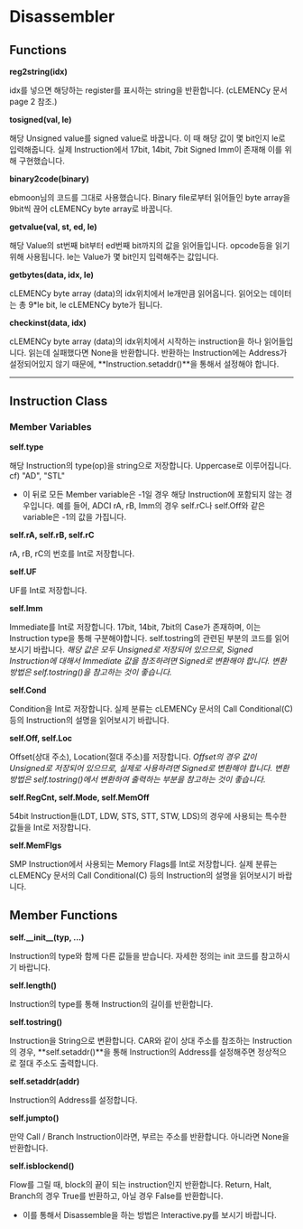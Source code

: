 # Disassembler

## Functions



**reg2string(idx)**

idx를 넣으면 해당하는 register를 표시하는 string을 반환합니다. (cLEMENCy 문서 page 2 참조.)

**tosigned(val, le)**

해당 Unsigned value를 signed value로 바꿉니다. 이 때 해당 값이 몇 bit인지 le로 입력해줍니다. 실제 Instruction에서 17bit, 14bit, 7bit Signed Imm이 존재해 이를 위해 구현했습니다.

**binary2code(binary)**

ebmoon님의 코드를 그대로 사용했습니다. Binary file로부터 읽어들인 byte array을 9bit씩 끊어 cLEMENCy byte array로 바꿉니다.

**getvalue(val, st, ed, le)**

해당 Value의 st번째 bit부터 ed번째 bit까지의 값을 읽어들입니다. opcode등을 읽기 위해 사용됩니다. le는 Value가 몇 bit인지 입력해주는 값입니다.

**getbytes(data, idx, le)**

cLEMENCy byte array (data)의 idx위치에서 le개만큼 읽어옵니다. 읽어오는 데이터는 총 9*le bit, le cLEMENCy byte가 됩니다.

**checkinst(data, idx)**

cLEMENCy byte array (data)의 idx위치에서 시작하는 instruction을 하나 읽어들입니다. 읽는데 실패했다면 None을 반환합니다. 반환하는 Instruction에는 Address가 설정되어있지 않기 때문에, **Instruction.setaddr()**을 통해서 설정해야 합니다.

-----

## Instruction Class

### Member Variables

**self.type**

해당 Instruction의 type(op)을 string으로 저장합니다. Uppercase로 이루어집니다. cf) "AD", "STL"



* 이 뒤로 모든 Member variable은 -1일 경우 해당 Instruction에 포함되지 않는 경우입니다.
  예를 들어, ADCI rA, rB, Imm의 경우 self.rC나 self.Off와 같은 variable은 -1의 값을 가집니다.

**self.rA, self.rB, self.rC**

rA, rB, rC의 번호를 Int로 저장합니다.

**self.UF**

UF를 Int로 저장합니다.

**self.Imm**

Immediate를 Int로 저장합니다. 17bit, 14bit, 7bit의 Case가 존재하며, 이는 Instruction type을 통해 구분해야합니다. self.tostring의 관련된 부분의 코드를 읽어보시기 바랍니다. _해당 값은 모두 Unsigned로 저장되어 있으므로, Signed Instruction에 대해서 Immediate 값을 참조하려면 Signed로 변환해야 합니다. 변환 방법은 self.tostring()을 참고하는 것이 좋습니다._

**self.Cond**

Condition을 Int로 저장합니다. 실제 분류는 cLEMENCy 문서의 Call Conditional(C) 등의 Instruction의 설명을 읽어보시기 바랍니다.

**self.Off, self.Loc**

Offset(상대 주소), Location(절대 주소)를 저장합니다. _Offset의 경우 값이 Unsigned로 저장되어 있으므로, 실제로 사용하려면 Signed로 변환해야 합니다. 변환 방법은 self.tostring()에서 변환하여 출력하는 부분을 참고하는 것이 좋습니다._

**self.RegCnt, self.Mode, self.MemOff**

54bit Instruction들(LDT, LDW, STS, STT, STW, LDS)의 경우에 사용되는 특수한 값들을 Int로 저장합니다.

**self.MemFlgs**

SMP Instruction에서 사용되는 Memory Flags를 Int로 저장합니다. 실제 분류는 cLEMENCy 문서의 Call Conditional(C) 등의 Instruction의 설명을 읽어보시기 바랍니다.

## Member Functions

**self.\_\_init\_\_(typ, ...)**

Instruction의 type와 함께 다른 값들을 받습니다. 자세한 정의는 init 코드를 참고하시기 바랍니다.

**self.length()**

Instruction의 type를 통해 Instruction의 길이를 반환합니다.

**self.tostring()**

Instruction을 String으로 변환합니다. CAR와 같이 상대 주소를 참조하는 Instruction의 경우, **self.setaddr()**을 통해 Instruction의 Address를 설정해주면 정상적으로 절대 주소도 출력합니다.

**self.setaddr(addr)**

Instruction의 Address를 설정합니다.

**self.jumpto()**

만약 Call / Branch Instruction이라면, 부르는 주소를 반환합니다. 아니라면 None을 반환합니다.

**self.isblockend()**

Flow를 그릴 때, block의 끝이 되는 instruction인지 반환합니다. Return, Halt, Branch의 경우 True를 반환하고, 아닐 경우 False를 반환합니다.





* 이를 통해서 Disassemble을 하는 방법은 Interactive.py를 보시기 바랍니다.

